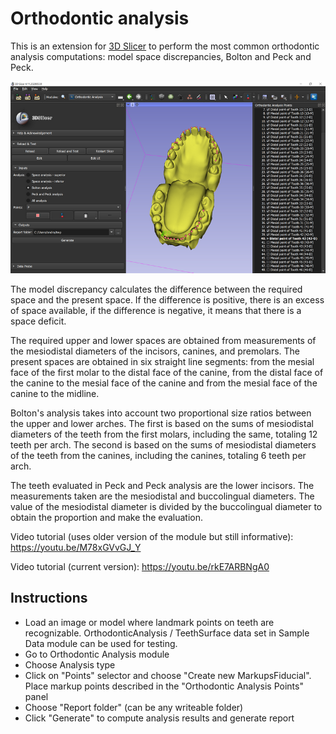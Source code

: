 # Orthodontic analysis

This is an extension for [3D Slicer](https://www.slicer.org) to perform the most common orthodontic analysis computations: model space discrepancies, Bolton and Peck and Peck.

![](OrthodonticAnalysisScreenshot.png)

The model discrepancy calculates the difference between the required space and the present space. If the difference is positive, there is an excess of space available, if the difference is negative, it means that there is a space deficit.

The required upper and lower spaces are obtained from measurements of the mesiodistal diameters of the incisors, canines, and premolars. The present spaces are obtained in six straight line segments: from the mesial face of the first molar to the distal face of the canine, from the distal face of the canine to the mesial face of the canine and from the mesial face of the canine to the midline.

Bolton's analysis takes into account two proportional size ratios between the upper and lower arches. The first is based on the sums of mesiodistal diameters of the teeth from the first molars, including the same, totaling 12 teeth per arch. The second is based on the sums of mesiodistal diameters of the teeth from the canines, including the canines, totaling 6 teeth per arch.

The teeth evaluated in Peck and Peck analysis are the lower incisors. The measurements taken are the mesiodistal and buccolingual diameters. The value of the mesiodistal diameter is divided by the buccolingual diameter to obtain the proportion and make the evaluation.

Video tutorial (uses older version of the module but still informative): <a href="https://youtu.be/M78xGVvGJ_Y">https://youtu.be/M78xGVvGJ_Y</a>

Video tutorial (current version): <a href="https://youtu.be/rkE7ARBNgA0">https://youtu.be/rkE7ARBNgA0</a>

## Instructions

- Load an image or model where landmark points on teeth are recognizable. OrthodonticAnalysis / TeethSurface data set in Sample Data module can be used for testing.
- Go to Orthodontic Analysis module
- Choose Analysis type
- Click on "Points" selector and choose "Create new MarkupsFiducial". Place markup points described in the "Orthodontic Analysis Points" panel
- Choose "Report folder" (can be any writeable folder)
- Click "Generate" to compute analysis results and generate report
